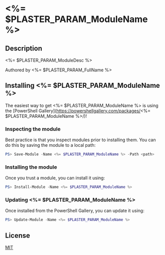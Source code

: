 # <%= $PLASTER_PARAM_ModuleName %>

## Description
<%= $PLASTER_PARAM_ModuleDesc %>

Authored by <%= $PLASTER_PARAM_FullName %>

## Installing <%= $PLASTER_PARAM_ModuleName %>
    
The easiest way to get <%= $PLASTER_PARAM_ModuleName %> is using the [PowerShell Gallery](https://powershellgallery.com/packages/<%= $PLASTER_PARAM_ModuleName %>/)!

### Inspecting the module
Best practice is that you inspect modules prior to installing them. You can do this by saving the module to a local path:

``` PowerShell
PS> Save-Module -Name <%= $PLASTER_PARAM_ModuleName %> -Path <path>
```

### Installing the module
Once you trust a module, you can install it using:

``` PowerShell
PS> Install-Module -Name <%= $PLASTER_PARAM_ModuleName %>
```

### Updating <%= $PLASTER_PARAM_ModuleName %>
Once installed from the PowerShell Gallery, you can update it using:

``` PowerShell
PS> Update-Module -Name <%= $PLASTER_PARAM_ModuleName %>
```
## License

[MIT](LICENSE.md)